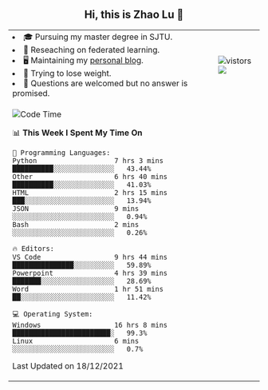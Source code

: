 <h2 align="center"> Hi, this is Zhao Lu 👋</h2>

<table style="overflow:hidden;">
    <tr> 
        <td>
            <li>🎓 Pursuing my master degree in SJTU.</li>
            <li>🌱 Reseaching on federated learning.</li>
            <li>🖥️ Maintaining my <a href="https://ifarewell.xyz">personal blog</a>.</li>
            <li>💪 Trying to lose weight.</li>
            <li>💬 Questions are welcomed but no answer is promised.</li> 
        </td>
        <td>
            <img src="https://visitor-badge.glitch.me/badge?page_id=ifarewell" alt="vistors" />
        <br>
          <img src="https://github-readme-stats.vercel.app/api?username=ifarewell&theme=graywhite&hide=prs,contribs&show_icons=true&hide_border=true&icon_color=CE1D2D&text_color=718096&bg_color=ffffff&hide_title=true" />
        </td>
    </tr>
    <tr>
        <td colspan="2">
            
<!--START_SECTION:waka-->
![Code Time](http://img.shields.io/badge/Code%20Time-55%20hrs%2045%20mins-blue)

📊 **This Week I Spent My Time On** 

```text
💬 Programming Languages: 
Python                   7 hrs 3 mins        ██████████░░░░░░░░░░░░░░░   43.44% 
Other                    6 hrs 40 mins       ██████████░░░░░░░░░░░░░░░   41.03% 
HTML                     2 hrs 15 mins       ███░░░░░░░░░░░░░░░░░░░░░░   13.94% 
JSON                     9 mins              ░░░░░░░░░░░░░░░░░░░░░░░░░   0.94% 
Bash                     2 mins              ░░░░░░░░░░░░░░░░░░░░░░░░░   0.26%

🔥 Editors: 
VS Code                  9 hrs 44 mins       ███████████████░░░░░░░░░░   59.89% 
Powerpoint               4 hrs 39 mins       ███████░░░░░░░░░░░░░░░░░░   28.69% 
Word                     1 hr 51 mins        ██░░░░░░░░░░░░░░░░░░░░░░░   11.42%

💻 Operating System: 
Windows                  16 hrs 8 mins       ████████████████████████░   99.3% 
Linux                    6 mins              ░░░░░░░░░░░░░░░░░░░░░░░░░   0.7%

```


 Last Updated on 18/12/2021
<!--END_SECTION:waka-->
            
</td></tr>
</table>

